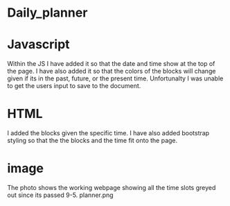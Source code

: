 # Daily_planner

# Javascript
Within the JS I have added it so that the date and time show at the top of the page. I have also added it so that the colors of the blocks will change given if its in the past, future, or the present time. Unfortunalty I was unable to get the users input to save to the document. 

# HTML 
I added the blocks given the specific time. I have also added bootstrap styling so that the the blocks and the time fit onto the page. 

# image
The photo shows the working webpage showing all the time slots greyed out since its passed 9-5. 
planner.png